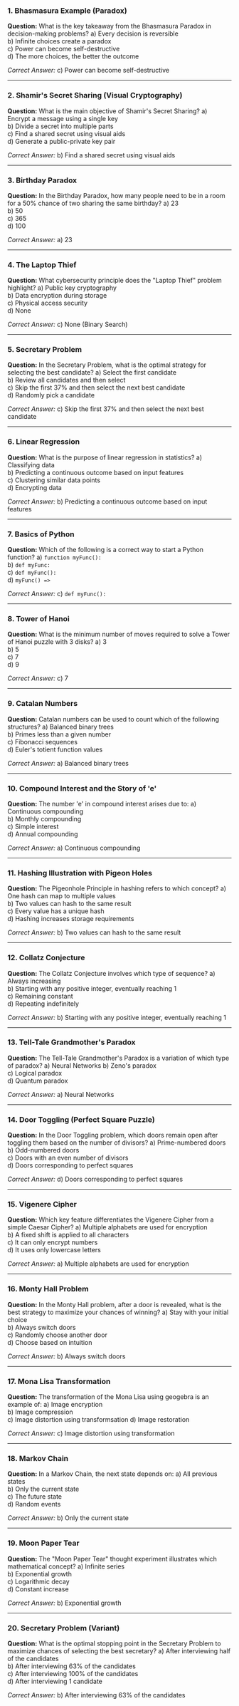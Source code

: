 
### 1. **Bhasmasura Example (Paradox)**
**Question:** What is the key takeaway from the Bhasmasura Paradox in decision-making problems?
a) Every decision is reversible  
b) Infinite choices create a paradox  
c) Power can become self-destructive  
d) The more choices, the better the outcome  

*Correct Answer:* c) Power can become self-destructive

---

### 2. **Shamir's Secret Sharing (Visual Cryptography)**
**Question:** What is the main objective of Shamir's Secret Sharing?
a) Encrypt a message using a single key  
b) Divide a secret into multiple parts  
c) Find a shared secret using visual aids  
d) Generate a public-private key pair  

*Correct Answer:* b) Find a shared secret using visual aids

---

### 3. **Birthday Paradox**
**Question:** In the Birthday Paradox, how many people need to be in a room for a 50% chance of two sharing the same birthday?
a) 23  
b) 50  
c) 365  
d) 100  

*Correct Answer:* a) 23

---

### 4. **The Laptop Thief**
**Question:** What cybersecurity principle does the "Laptop Thief" problem highlight?
a) Public key cryptography  
b) Data encryption during storage  
c) Physical access security  
d) None  

*Correct Answer:* c) None (Binary Search)

---

### 5. **Secretary Problem**
**Question:** In the Secretary Problem, what is the optimal strategy for selecting the best candidate?
a) Select the first candidate  
b) Review all candidates and then select  
c) Skip the first 37% and then select the next best candidate  
d) Randomly pick a candidate  

*Correct Answer:* c) Skip the first 37% and then select the next best candidate

---

### 6. **Linear Regression**
**Question:** What is the purpose of linear regression in statistics?
a) Classifying data  
b) Predicting a continuous outcome based on input features  
c) Clustering similar data points  
d) Encrypting data  

*Correct Answer:* b) Predicting a continuous outcome based on input features

---

### 7. **Basics of Python**
**Question:** Which of the following is a correct way to start a Python function?
a) `function myFunc():`  
b) `def myFunc:`  
c) `def myFunc():`  
d) `myFunc() =>`  

*Correct Answer:* c) `def myFunc():`

---

### 8. **Tower of Hanoi**
**Question:** What is the minimum number of moves required to solve a Tower of Hanoi puzzle with 3 disks?
a) 3  
b) 5  
c) 7  
d) 9  

*Correct Answer:* c) 7

---

### 9. **Catalan Numbers**
**Question:** Catalan numbers can be used to count which of the following structures?
a) Balanced binary trees  
b) Primes less than a given number  
c) Fibonacci sequences  
d) Euler's totient function values  

*Correct Answer:* a) Balanced binary trees

---

### 10. **Compound Interest and the Story of 'e'**
**Question:** The number 'e' in compound interest arises due to:
a) Continuous compounding  
b) Monthly compounding  
c) Simple interest  
d) Annual compounding  

*Correct Answer:* a) Continuous compounding

---

### 11. **Hashing Illustration with Pigeon Holes**
**Question:** The Pigeonhole Principle in hashing refers to which concept?
a) One hash can map to multiple values  
b) Two values can hash to the same result  
c) Every value has a unique hash  
d) Hashing increases storage requirements  

*Correct Answer:* b) Two values can hash to the same result

---

### 12. **Collatz Conjecture**
**Question:** The Collatz Conjecture involves which type of sequence?
a) Always increasing  
b) Starting with any positive integer, eventually reaching 1  
c) Remaining constant  
d) Repeating indefinitely  

*Correct Answer:* b) Starting with any positive integer, eventually reaching 1

---

### 13. **Tell-Tale Grandmother's Paradox**
**Question:** The Tell-Tale Grandmother's Paradox is a variation of which type of paradox?
a) Neural Networks 
b) Zeno's paradox  
c) Logical paradox  
d) Quantum paradox  

*Correct Answer:* a) Neural Networks

---

### 14. **Door Toggling (Perfect Square Puzzle)**
**Question:** In the Door Toggling problem, which doors remain open after toggling them based on the number of divisors?
a) Prime-numbered doors  
b) Odd-numbered doors  
c) Doors with an even number of divisors  
d) Doors corresponding to perfect squares  

*Correct Answer:* d) Doors corresponding to perfect squares

---

### 15. **Vigenere Cipher**
**Question:** Which key feature differentiates the Vigenere Cipher from a simple Caesar Cipher?
a) Multiple alphabets are used for encryption  
b) A fixed shift is applied to all characters  
c) It can only encrypt numbers  
d) It uses only lowercase letters  

*Correct Answer:* a) Multiple alphabets are used for encryption

---

### 16. **Monty Hall Problem**
**Question:** In the Monty Hall problem, after a door is revealed, what is the best strategy to maximize your chances of winning?
a) Stay with your initial choice  
b) Always switch doors  
c) Randomly choose another door  
d) Choose based on intuition  

*Correct Answer:* b) Always switch doors

---

### 17. **Mona Lisa Transformation**
**Question:** The transformation of the Mona Lisa using geogebra is an example of:
a) Image encryption  
b) Image compression  
c) Image distortion using transformsation
d) Image restoration  

*Correct Answer:* c) Image distortion using transformation

---

### 18. **Markov Chain**
**Question:** In a Markov Chain, the next state depends on:
a) All previous states  
b) Only the current state  
c) The future state  
d) Random events  

*Correct Answer:* b) Only the current state

---

### 19. **Moon Paper Tear**
**Question:** The "Moon Paper Tear" thought experiment illustrates which mathematical concept?
a) Infinite series  
b) Exponential growth  
c) Logarithmic decay  
d) Constant increase  

*Correct Answer:* b) Exponential growth

---

### 20. **Secretary Problem (Variant)**
**Question:** What is the optimal stopping point in the Secretary Problem to maximize chances of selecting the best secretary?
a) After interviewing half of the candidates  
b) After interviewing 63% of the candidates  
c) After interviewing 100% of the candidates  
d) After interviewing 1 candidate  

*Correct Answer:* b) After interviewing 63% of the candidates
